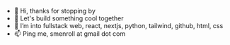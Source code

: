 - 👋 Hi, thanks for stopping by
- 👀 Let's build something cool together
- 🌱 I’m into fullstack web, react, nextjs, python, tailwind, github, html, css
- 📫 Ping me, smenroll at gmail dot com

<!---
smenroll/smenroll is a ✨ special ✨ repository because its `README.md` (this file) appears on your GitHub profile.
You can click the Preview link to take a look at your changes.
--->
